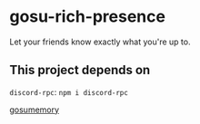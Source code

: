 # gosu-rich-presence
Let your friends know exactly what you're up to.

## This project depends on
`discord-rpc`: `npm i discord-rpc`

[gosumemory](https://github.com/l3lackShark/gosumemory)
